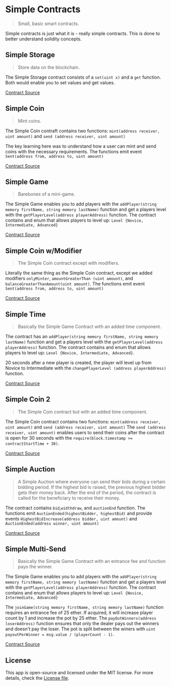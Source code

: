 # Simple Contracts

> Small, basic smart contracts.

Simple contracts is just what it is - really simple contracts. This is done to better understand solidity concepts.

## Simple Storage

> Store data on the blockchain.

The Simple Storage contract consists of a `set(uint x)` and a `get` function. Both would enable you to set values and get values.

[Contract Source](contracts/SimpleStorage.sol)

## Simple Coin

> Mint coins.

The Simple Coin contraft contains two functions: `mint(address receiver, uint amount)` and `send (address receiver, uint amount)`

The key learning here was to understand how a user can mint and send coins with the necessary requirements. The functions emit event `Sent(address from, address to, uint amount)`

[Contract Source](contracts/SimpleCoin.sol)

## Simple Game

> Barebones of a mini-game.

The Simple Game enables you to add players with the `addPlayer(string memory firstName, string memory lastName)` function and get a players level with the `getPlayerLevel(address playerAddress)` function. The contract contains and enum that allows players to level up: `Level {Novice, Intermediate, Advanced}`

[Contract Source](contracts/SimpleGame.sol)

## Simple Coin w/Modifier

> The Simple Coin contract except with modifiers.

Literally the same thing as the Simple Coin contract, except we added modifiers `onlyMinter`, `amountGreaterThan (uint amount)`, and `balanceGreaterThanAmount(uint amount)`. The functions emit event `Sent(address from, address to, uint amount)`

[Contract Source](contracts/SimpleCoinWModifier.sol)

## Simple Time

> Basically the Simple Game Contract with an added time component.

The contract has an `addPlayer(string memory firstName, string memory lastName)` function and get a players level with the `getPlayerLevel(address playerAddress)` function. The contract contains and enum that allows players to level up: `Level {Novice, Intermediate, Advanced}`. 

20 seconds after a new player is created, the player will level up from Novice to Intermediate with the `changePlayerLevel (address playerAddress)` function. 

[Contract Source](contracts/SimpleTime.sol)

## Simple Coin 2

> The Simple Coin contract but with an added time component.

The Simple Coin contract contains two functions: `mint(address receiver, uint amount)` and `send (address receiver, uint amount)` The `send (address receiver, uint amount)` enables users to send their coins after the contract is open for 30 seconds with the `require(block.timestamp >= contractStartTime + 30)`.

[Contract Source](contracts/SimpleCoin2.sol)

## Simple Auction

> A Simple Auction where everyone can send their bids during a certain bidding period. If the highest bid is raised, the previous highest bidder gets their money back. After the end of the period, the contract is called for the beneficiary to receive their money.

The contract contains `bid`,`widthdraw`, and `auctionEnd` function. The functions emit `AuctionEnded(highestBidder, highestBid)` and provide events `HighestBidIncrease(address bidder, uint amount)` and `AuctionEnded(address winner, uint amount)`

[Contract Source](contracts/SimpleAuction.sol)

## Simple Multi-Send

> Basically the Simple Game Contract with an entrance fee and function pays the winner.

The Simple Game enables you to add players with the `addPlayer(string memory firstName, string memory lastName)` function and get a players level with the `getPlayerLevel(address playerAddress)` function. The contract contains and enum that allows players to level up: `Level {Novice, Intermediate, Advanced}`

The `joinGame(string memory firstName, string memory lastName)` function requires an entrance fee of 25 ether. If acquired, it will increase player count by 1 and increase the pot by 25 ether. The `payOutWinners(address loserAddress)` function ensures that only the dealer pays out the winners and doesn't pay the loser. The pot is split between the winers with `uint payoutPerWinner = msg.value / (playerCount - 1)`.

[Contract Source](contracts/SimpleMultSend.sol)

## License

This app is open-source and licensed under the MIT license. For more details, check the [License file](LICENSE).

